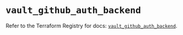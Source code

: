 # `vault_github_auth_backend`

Refer to the Terraform Registry for docs: [`vault_github_auth_backend`](https://registry.terraform.io/providers/hashicorp/vault/4.8.0/docs/resources/github_auth_backend).

